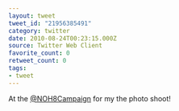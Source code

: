 ```yaml
---
layout: tweet
tweet_id: "21956385491"
category: twitter
date: 2010-08-24T00:23:15.000Z
source: Twitter Web Client
favorite_count: 0
retweet_count: 0
tags:
- tweet
---
```


At the [@NOH8Campaign](https://twitter.com/@NOH8Campaign) for my the photo shoot!
